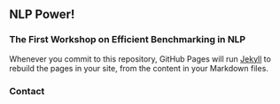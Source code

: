 ## NLP Power! 

### The First Workshop on Efficient Benchmarking in NLP

Whenever you commit to this repository, GitHub Pages will run [Jekyll](https://jekyllrb.com/) to rebuild the pages in your site, from the content in your Markdown files.



###  Contact

